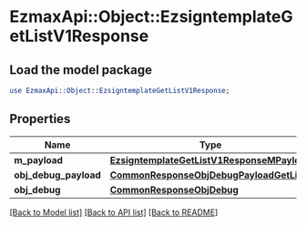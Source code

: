 # EzmaxApi::Object::EzsigntemplateGetListV1Response

## Load the model package
```perl
use EzmaxApi::Object::EzsigntemplateGetListV1Response;
```

## Properties
Name | Type | Description | Notes
------------ | ------------- | ------------- | -------------
**m_payload** | [**EzsigntemplateGetListV1ResponseMPayload**](EzsigntemplateGetListV1ResponseMPayload.md) |  | 
**obj_debug_payload** | [**CommonResponseObjDebugPayloadGetList**](CommonResponseObjDebugPayloadGetList.md) |  | [optional] 
**obj_debug** | [**CommonResponseObjDebug**](CommonResponseObjDebug.md) |  | [optional] 

[[Back to Model list]](../README.md#documentation-for-models) [[Back to API list]](../README.md#documentation-for-api-endpoints) [[Back to README]](../README.md)


